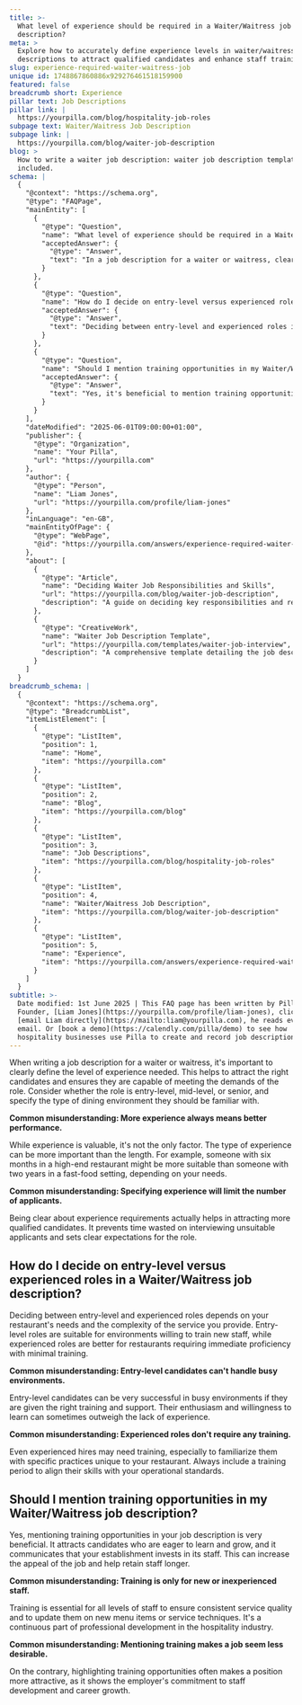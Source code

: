 ```yaml
---
title: >-
  What level of experience should be required in a Waiter/Waitress job
  description?
meta: >
  Explore how to accurately define experience levels in waiter/waitress job
  descriptions to attract qualified candidates and enhance staff training.
slug: experience-required-waiter-waitress-job
unique id: 1748867860886x929276461518159900
featured: false
breadcrumb short: Experience
pillar text: Job Descriptions
pillar link: |
  https://yourpilla.com/blog/hospitality-job-roles
subpage text: Waiter/Waitress Job Description
subpage link: |
  https://yourpilla.com/blog/waiter-job-description
blog: >
  How to write a waiter job description: waiter job description template
  included.
schema: |
  {
    "@context": "https://schema.org",
    "@type": "FAQPage",
    "mainEntity": [
      {
        "@type": "Question",
        "name": "What level of experience should be required in a Waiter/Waitress job description?",
        "acceptedAnswer": {
          "@type": "Answer",
          "text": "In a job description for a waiter or waitress, clearly define the experience level required. Indicate whether the position is entry-level, mid-level, or senior. Specify the type of dining environment they should be familiar with. While experience is important, the type of experience can be more crucial, such as prioritising candidates with relevant high-end restaurant experience."
        }
      },
      {
        "@type": "Question",
        "name": "How do I decide on entry-level versus experienced roles in a Waiter/Waitress job description?",
        "acceptedAnswer": {
          "@type": "Answer",
          "text": "Deciding between entry-level and experienced roles in a waiter or waitress job description depends on your restaurant's specific needs and the complexity of the service provided. Choose entry-level roles for environments open to training new staff, and experienced roles for situations requiring immediate skill proficiency with minimal training."
        }
      },
      {
        "@type": "Question",
        "name": "Should I mention training opportunities in my Waiter/Waitress job description?",
        "acceptedAnswer": {
          "@type": "Answer",
          "text": "Yes, it's beneficial to mention training opportunities in your job description. This attracts candidates who are eager to learn and grow, communicates your investment in staff, and can help retain employees longer. Training is essential for all staff members to ensure consistent service quality and for professional development."
        }
      }
    ],
    "dateModified": "2025-06-01T09:00:00+01:00",
    "publisher": {
      "@type": "Organization",
      "name": "Your Pilla",
      "url": "https://yourpilla.com"
    },
    "author": {
      "@type": "Person",
      "name": "Liam Jones",
      "url": "https://yourpilla.com/profile/liam-jones"
    },
    "inLanguage": "en-GB",
    "mainEntityOfPage": {
      "@type": "WebPage",
      "@id": "https://yourpilla.com/answers/experience-required-waiter-waitress-job"
    },
    "about": [
      {
        "@type": "Article",
        "name": "Deciding Waiter Job Responsibilities and Skills",
        "url": "https://yourpilla.com/blog/waiter-job-description",
        "description": "A guide on deciding key responsibilities and required skills for creating effective Waiter job descriptions."
      },
      {
        "@type": "CreativeWork",
        "name": "Waiter Job Description Template",
        "url": "https://yourpilla.com/templates/waiter-job-interview",
        "description": "A comprehensive template detailing the job description for waiters, including necessary qualifications, skills, and interview procedures."
      }
    ]
  }
breadcrumb_schema: |
  {
    "@context": "https://schema.org",
    "@type": "BreadcrumbList",
    "itemListElement": [
      {
        "@type": "ListItem",
        "position": 1,
        "name": "Home",
        "item": "https://yourpilla.com"
      },
      {
        "@type": "ListItem",
        "position": 2,
        "name": "Blog",
        "item": "https://yourpilla.com/blog"
      },
      {
        "@type": "ListItem",
        "position": 3,
        "name": "Job Descriptions",
        "item": "https://yourpilla.com/blog/hospitality-job-roles"
      },
      {
        "@type": "ListItem",
        "position": 4,
        "name": "Waiter/Waitress Job Description",
        "item": "https://yourpilla.com/blog/waiter-job-description"
      },
      {
        "@type": "ListItem",
        "position": 5,
        "name": "Experience",
        "item": "https://yourpilla.com/answers/experience-required-waiter-waitress-job"
      }
    ]
  }
subtitle: >-
  Date modified: 1st June 2025 | This FAQ page has been written by Pilla
  Founder, [Liam Jones](https://yourpilla.com/profile/liam-jones), click to
  [email Liam directly](https://mailto:liam@yourpilla.com), he reads every
  email. Or [book a demo](https://calendly.com/pilla/demo) to see how
  hospitality businesses use Pilla to create and record job descriptions.
---
```

When writing a job description for a waiter or waitress, it's important to clearly define the level of experience needed. This helps to attract the right candidates and ensures they are capable of meeting the demands of the role. Consider whether the role is entry-level, mid-level, or senior, and specify the type of dining environment they should be familiar with.

**Common misunderstanding: More experience always means better performance.**

While experience is valuable, it's not the only factor. The type of experience can be more important than the length. For example, someone with six months in a high-end restaurant might be more suitable than someone with two years in a fast-food setting, depending on your needs.

**Common misunderstanding: Specifying experience will limit the number of applicants.**

Being clear about experience requirements actually helps in attracting more qualified candidates. It prevents time wasted on interviewing unsuitable applicants and sets clear expectations for the role.

## How do I decide on entry-level versus experienced roles in a Waiter/Waitress job description?

Deciding between entry-level and experienced roles depends on your restaurant's needs and the complexity of the service you provide. Entry-level roles are suitable for environments willing to train new staff, while experienced roles are better for restaurants requiring immediate proficiency with minimal training.

**Common misunderstanding: Entry-level candidates can't handle busy environments.**

Entry-level candidates can be very successful in busy environments if they are given the right training and support. Their enthusiasm and willingness to learn can sometimes outweigh the lack of experience.

**Common misunderstanding: Experienced roles don't require any training.**

Even experienced hires may need training, especially to familiarize them with specific practices unique to your restaurant. Always include a training period to align their skills with your operational standards.

## Should I mention training opportunities in my Waiter/Waitress job description?

Yes, mentioning training opportunities in your job description is very beneficial. It attracts candidates who are eager to learn and grow, and it communicates that your establishment invests in its staff. This can increase the appeal of the job and help retain staff longer.

**Common misunderstanding: Training is only for new or inexperienced staff.**

Training is essential for all levels of staff to ensure consistent service quality and to update them on new menu items or service techniques. It's a continuous part of professional development in the hospitality industry.

**Common misunderstanding: Mentioning training makes a job seem less desirable.**

On the contrary, highlighting training opportunities often makes a position more attractive, as it shows the employer's commitment to staff development and career growth.
